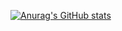 [![Anurag's GitHub stats](https://github-readme-stats.vercel.app/api?username=shanks97)](https://github.com/anuraghazra/github-readme-stats)
